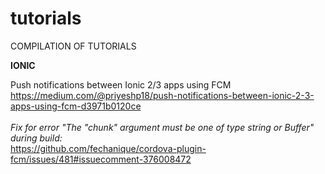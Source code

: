 # tutorials
COMPILATION OF TUTORIALS

<b>IONIC</b>

Push notifications between Ionic 2/3 apps using FCM <br>
https://medium.com/@priyeshp18/push-notifications-between-ionic-2-3-apps-using-fcm-d3971b0120ce <br>
<br>
<i>Fix for error "The "chunk" argument must be one of type string or Buffer" during build:</i><br>
https://github.com/fechanique/cordova-plugin-fcm/issues/481#issuecomment-376008472
